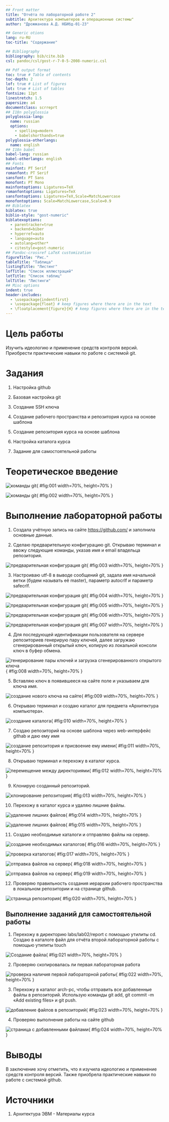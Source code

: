 ```yaml
---
## Front matter
title: "Отчёта по лабораторной работе 2"
subtitle: Архитектура компьютеров и операционные системы"
author: "Дрожжанова А.Д. НБИбд-01-23"

## Generic otions
lang: ru-RU
toc-title: "Содержание"

## Bibliography
bibliography: bib/cite.bib
csl: pandoc/csl/gost-r-7-0-5-2008-numeric.csl

## Pdf output format
toc: true # Table of contents
toc-depth: 2
lof: true # List of figures
lot: true # List of tables
fontsize: 12pt
linestretch: 1.5
papersize: a4
documentclass: scrreprt
## I18n polyglossia
polyglossia-lang:
  name: russian
  options:
	- spelling=modern
	- babelshorthands=true
polyglossia-otherlangs:
  name: english
## I18n babel
babel-lang: russian
babel-otherlangs: english
## Fonts
mainfont: PT Serif
romanfont: PT Serif
sansfont: PT Sans
monofont: PT Mono
mainfontoptions: Ligatures=TeX
romanfontoptions: Ligatures=TeX
sansfontoptions: Ligatures=TeX,Scale=MatchLowercase
monofontoptions: Scale=MatchLowercase,Scale=0.9
## Biblatex
biblatex: true
biblio-style: "gost-numeric"
biblatexoptions:
  - parentracker=true
  - backend=biber
  - hyperref=auto
  - language=auto
  - autolang=other*
  - citestyle=gost-numeric
## Pandoc-crossref LaTeX customization
figureTitle: "Рис."
tableTitle: "Таблица"
listingTitle: "Листинг"
lofTitle: "Список иллюстраций"
lotTitle: "Список таблиц"
lolTitle: "Листинги"
## Misc options
indent: true
header-includes:
  - \usepackage{indentfirst}
  - \usepackage{float} # keep figures where there are in the text
  - \floatplacement{figure}{H} # keep figures where there are in the text
---
```


# Цель работы

Изучить идеологию и применение средств контроля версий. Приобрести практические навыки по работе с системой git.

# Задания

1.	Настройка github

2.	Базовая настройка git

3.	Создание SSH ключа

4.	Создание рабочего пространства и репозитория курса на основе шаблона

5.	Создание репозитория курса на основе шаблона

6.	Настройка каталога курса

7.	Задание для самостоятельной работы


# Теоретическое введение

![команды git](image/01.png){ #fig:001 width=70%, height=70% }

![команды git](image/02.png){ #fig:002 width=70%, height=70% }

# Выполнение лабораторной работы

1. Создала учётную запись на сайте https://github.com/ и заполнила основные данные.

2.	Сделаю предварительную конфигурацию git. Открываю терминал и ввожу следующие команды, указав имя и email владельца репозитория.

![предварительная конфигурация git](image/03.png){ #fig:003 width=70%, height=70% }

3.	Настроиваю utf-8 в выводе сообщений git, задала имя начальной ветки (будем называть её master), параметр autocrlf и параметр safecrlf.

![предварительная конфигурация git](image/04.png){ #fig:004 width=70%, height=70% }

![предварительная конфигурация git](image/05.png){ #fig:005 width=70%, height=70% }

![предварительная конфигурация git](image/06.png){ #fig:006 width=70%, height=70% }

![предварительная конфигурация git](image/07.png){ #fig:007 width=70%, height=70% }

4.	Для последующей идентификации пользователя на сервере репозиториев генерирую пару ключей, далее загружаю сгенерированный открытый ключ, копирую из локальной консоли ключ в буфер обмена.

![генерирование пары ключей и загрузка сгенерированного открытого ключа](image/08.png){ #fig:008 width=70%, height=70% }

5.	Вставляю ключ в появившееся на сайте поле и указываем для ключа имя.

![создание нового ключа на сайте](image/09.png){ #fig:009 width=70%, height=70% }

6.	Открываю терминал и создаю каталог для предмета «Архитектура компьютера».

![создание каталога](image/10.png){ #fig:010 width=70%, height=70% }

7.	Создаю репозиторий на основе шаблона через web-интерфейс githab и даю ему имя

![создание репозитория и присвоение ему имени](image/11.png){ #fig:011 width=70%, height=70% }

8.	Открываю терминал и перехожу в каталог курса.

![перемещение между директориями](image/12.png){ #fig:012 width=70%, height=70% }

9.	Клонирую созданный репозиторий.

![клонирование репозитория](image/13.png){ #fig:013 width=70%, height=70% }

10.	Перехожу в каталог курса и удаляю лишние файлы.

![ удаление лишних файлов](image/14.png){ #fig:014 width=70%, height=70% }

![ удаление лишних файлов](image/15.png){ #fig:015 width=70%, height=70% }

11.	Создаю необходимые каталоги и отправляю файлы на сервер.

![создание необходимых каталогов](image/16.png){ #fig:016 width=70%, height=70% }

![проверка каталогов](image/17.png){ #fig:017 width=70%, height=70% }

![отправка файлов на сервер](image/18.png){ #fig:018 width=70%, height=70% }

![отправка файлов на сервер](image/19.png){ #fig:019 width=70%, height=70% }

12.	Проверяю правильность создания иерархии рабочего пространства в локальном репозитории и на странице github.

![страница репозитория](image/20.png){ #fig:020 width=70%, height=70% }

## Выполнение заданий для самостоятельной работы

1. Перехожу в директорию labs/lab02/report с помощью утилиты cd. Создаю в каталоге файл для отчёта второй лабораторной работы с помощью утилиты touch

![Создание файла](image/21.png){ #fig:021 width=70%, height=70% }

2. Проверяю скопировалась ли первая лабораторная работа

![проверка наличия первой лабораторной работы](image/22.png){ #fig:022 width=70%, height=70% }

3. Перехожу в каталог arch-pc, чтобы отправить все добавленные файлы в репозиторий. Использую команды git add, git commit -m «Add existing files» и git push.

![добавление файлов в репозиторий](image/23.png){ #fig:023 width=70%, height=70% }

4. Проверяю выполнение работы на сайте github

![страница с добавленными файлами](image/24.png){ #fig:024 width=70%, height=70% }

# Выводы

В заключение хочу отметить, что я изучила идеологию и применение средств контроля версий. Также приобрела практические навыки по работе с системой github.

# Источники

1. Архитектура ЭВМ - Материалы курса